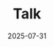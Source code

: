 ---
collection: talks
date: 2025-07-31
title: "Talk"
venue: "MCM 2025 - International Conferencence on Monte Carlo Methods and Applications 2025, special session: nested expectations"
location: "Chicago, USA"
# paperurl: 
slidesurl: 'http://sarapv.github.io/files/slides/2025_MCM.pdf'
# videourl:
# abstract: 
---